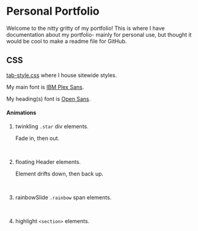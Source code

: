 # Personal Portfolio
Welcome to the nitty gritty of my portfolio! This is where I have documentation about my portfolio- mainly for personal use, but thought it would be cool to make a readme file for GitHub.

## CSS
[tab-style.css](css/tab-style.css) where I house sitewide styles.

My main font is [IBM Plex Sans](https://fonts.google.com/specimen/IBM+Plex+Sans).

My heading(s) font is [Open Sans](https://fonts.google.com/specimen/Open+Sans).

#### Animations
1. twinkling
    `.star` div elements.

    Fade in, then out.

<br />

2. floating
    Header elements.

    Element drifts down, then back up.

<br />

3. rainbowSlide
    `.rainbow` span elements.

<br />

4. highlight
    `<section>` elements.